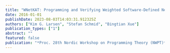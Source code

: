 ```yaml
---
title: "WNetKAT: Programming and Verifying Weighted Software-Defined Networks"
date: 2016-01-01
publishDate: 2023-08-03T14:03:31.912325Z
authors: ["Kim G. Larsen", "Stefan Schmid", "Bingtian Xue"]
publication_types: ["1"]
abstract: ""
featured: false
publication: "*Proc. 28th Nordic Workshop on Programming Theory (NWPT)*"
---
```


